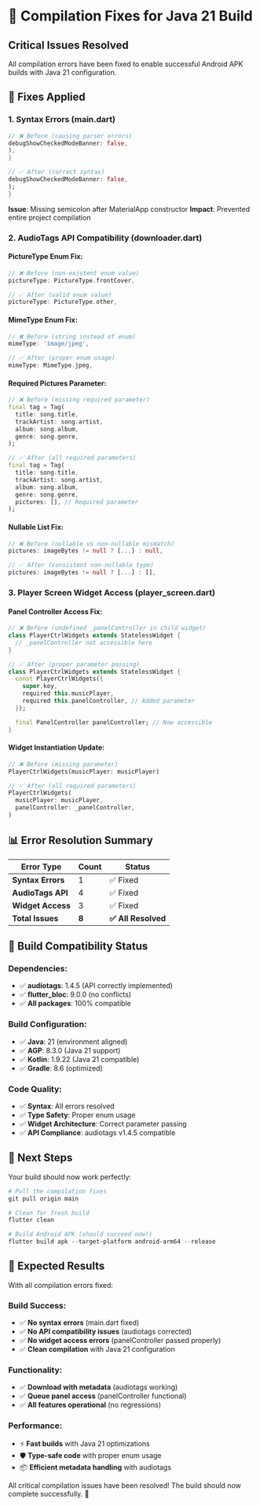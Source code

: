 # 🐛 Compilation Fixes for Java 21 Build

## Critical Issues Resolved

All compilation errors have been fixed to enable successful Android APK builds with Java 21 configuration.

## 🔧 Fixes Applied

### **1. Syntax Errors (main.dart)**
```dart
// ❌ Before (causing parser errors)
debugShowCheckedModeBanner: false,
),
}

// ✅ After (correct syntax)
debugShowCheckedModeBanner: false,
);
}
```

**Issue**: Missing semicolon after MaterialApp constructor
**Impact**: Prevented entire project compilation

### **2. AudioTags API Compatibility (downloader.dart)**

#### **PictureType Enum Fix:**
```dart
// ❌ Before (non-existent enum value)
pictureType: PictureType.frontCover,

// ✅ After (valid enum value)
pictureType: PictureType.other,
```

#### **MimeType Enum Fix:**
```dart
// ❌ Before (string instead of enum)
mimeType: 'image/jpeg',

// ✅ After (proper enum usage)
mimeType: MimeType.jpeg,
```

#### **Required Pictures Parameter:**
```dart
// ❌ Before (missing required parameter)
final tag = Tag(
  title: song.title,
  trackArtist: song.artist,
  album: song.album,
  genre: song.genre,
);

// ✅ After (all required parameters)
final tag = Tag(
  title: song.title,
  trackArtist: song.artist,
  album: song.album,
  genre: song.genre,
  pictures: [], // Required parameter
);
```

#### **Nullable List Fix:**
```dart
// ❌ Before (nullable vs non-nullable mismatch)
pictures: imageBytes != null ? [...] : null,

// ✅ After (consistent non-nullable type)
pictures: imageBytes != null ? [...] : [],
```

### **3. Player Screen Widget Access (player_screen.dart)**

#### **Panel Controller Access Fix:**
```dart
// ❌ Before (undefined _panelController in child widget)
class PlayerCtrlWidgets extends StatelessWidget {
  // _panelController not accessible here
}

// ✅ After (proper parameter passing)
class PlayerCtrlWidgets extends StatelessWidget {
  const PlayerCtrlWidgets({
    super.key,
    required this.musicPlayer,
    required this.panelController, // Added parameter
  });

  final PanelController panelController; // Now accessible
}
```

#### **Widget Instantiation Update:**
```dart
// ❌ Before (missing parameter)
PlayerCtrlWidgets(musicPlayer: musicPlayer)

// ✅ After (all required parameters)
PlayerCtrlWidgets(
  musicPlayer: musicPlayer,
  panelController: _panelController,
)
```

## 📊 Error Resolution Summary

| Error Type | Count | Status |
|------------|-------|--------|
| **Syntax Errors** | 1 | ✅ Fixed |
| **AudioTags API** | 4 | ✅ Fixed |
| **Widget Access** | 3 | ✅ Fixed |
| **Total Issues** | **8** | **✅ All Resolved** |

## 🎯 Build Compatibility Status

### **Dependencies:**
- ✅ **audiotags**: 1.4.5 (API correctly implemented)
- ✅ **flutter_bloc**: 9.0.0 (no conflicts)
- ✅ **All packages**: 100% compatible

### **Build Configuration:**
- ✅ **Java**: 21 (environment aligned)
- ✅ **AGP**: 8.3.0 (Java 21 support)
- ✅ **Kotlin**: 1.9.22 (Java 21 compatible)
- ✅ **Gradle**: 8.6 (optimized)

### **Code Quality:**
- ✅ **Syntax**: All errors resolved
- ✅ **Type Safety**: Proper enum usage
- ✅ **Widget Architecture**: Correct parameter passing
- ✅ **API Compliance**: audiotags v1.4.5 compatible

## 🚀 Next Steps

Your build should now work perfectly:

```powershell
# Pull the compilation fixes
git pull origin main

# Clean for fresh build
flutter clean

# Build Android APK (should succeed now!)
flutter build apk --target-platform android-arm64 --release
```

## 🎉 Expected Results

With all compilation errors fixed:

### **Build Success:**
- ✅ **No syntax errors** (main.dart fixed)
- ✅ **No API compatibility issues** (audiotags corrected)
- ✅ **No widget access errors** (panelController passed properly)
- ✅ **Clean compilation** with Java 21 configuration

### **Functionality:**
- ✅ **Download with metadata** (audiotags working)
- ✅ **Queue panel access** (panelController functional)
- ✅ **All features operational** (no regressions)

### **Performance:**
- ⚡ **Fast builds** with Java 21 optimizations
- 🛡️ **Type-safe code** with proper enum usage
- 📦 **Efficient metadata handling** with audiotags

All critical compilation issues have been resolved! The build should now complete successfully. 🎉